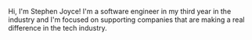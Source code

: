 Hi, I'm Stephen Joyce! I'm a software engineer in my third year in the industry and I'm focused on supporting companies that are making a real difference in the tech industry.

